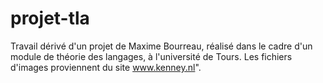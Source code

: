 # projet-tla
Travail dérivé d'un projet
de Maxime Bourreau, réalisé dans le cadre d'un module de théorie des langages, à l'université de Tours. Les fichiers
d'images proviennent du site www.kenney.nl".
